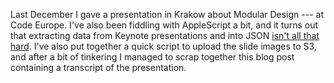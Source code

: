 Last December I gave a presentation in Krakow about Modular Design --- at Code Europe. I've also been fiddling with AppleScript a bit, and it turns out that extracting data from Keynote presentations and into JSON [isn't all that hard][script]. I've also put together a quick script to upload the slide images to S3, and after a bit of tinkering I managed to scrap together this blog post containing a transcript of the presentation.

[script]: https://github.com/bevacqua/keynote-extractor
